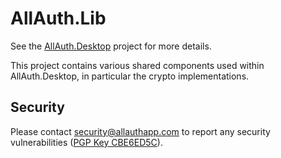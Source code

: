 # AllAuth.Lib

See the [AllAuth.Desktop](https://github.com/bowmark/allauth.desktop) project for
more details.

This project contains various shared components used within AllAuth.Desktop, in particular
the crypto implementations.

## Security

Please contact security@allauthapp.com to report any security vulnerabilities ([PGP Key CBE6ED5C](https://sks-keyservers.net/pks/lookup?op=get&search=0xEFB3FC7ACBE6ED5C)).
